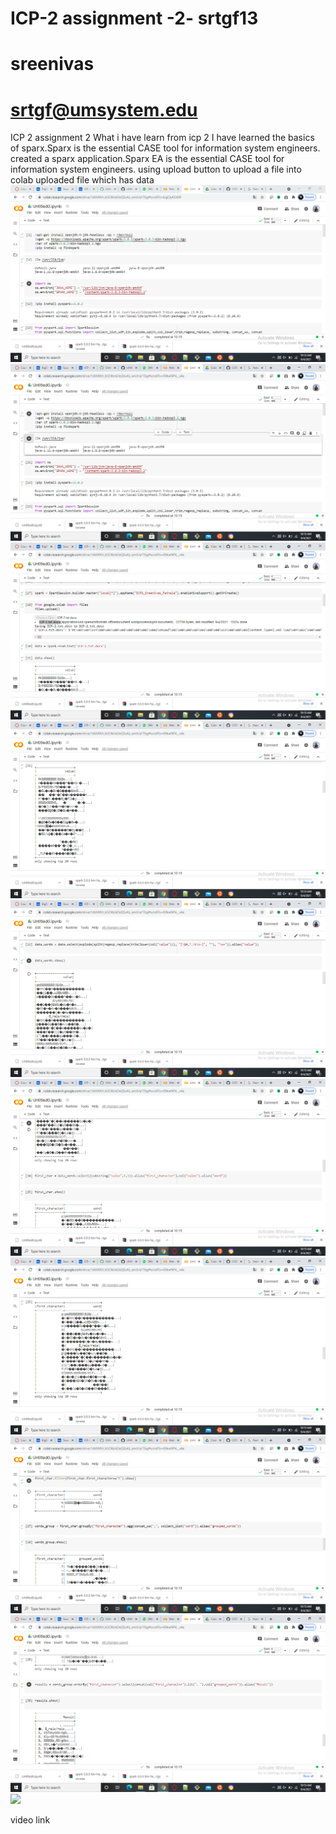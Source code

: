 # ICP-2 assignment -2- srtgf13
# sreenivas 
# srtgf@umsystem.edu
ICP 2 assignment 2 
What i have learn from icp 2 
I have learned the basics of sparx.Sparx is the essential CASE tool for information system engineers.
created  a sparx application.Sparx EA is the essential CASE tool for information system engineers.
using upload button to upload a file into colab
uploaded file which has data 
![](https://github.com/srtgf13/sreenivas/blob/main/Big%20data/documentation/Screenshot%20(39).png)
![](https://github.com/srtgf13/sreenivas/blob/main/Big%20data/documentation/Screenshot%20(40).png)
![](https://github.com/srtgf13/sreenivas/blob/main/Big%20data/documentation/Screenshot%20(41).png)
![](https://github.com/srtgf13/sreenivas/blob/main/Big%20data/documentation/Screenshot%20(42).png)
![](https://github.com/srtgf13/sreenivas/blob/main/Big%20data/documentation/Screenshot%20(43).png)
![](https://github.com/srtgf13/sreenivas/blob/main/Big%20data/documentation/Screenshot%20(44).png)
![](https://github.com/srtgf13/sreenivas/blob/main/Big%20data/documentation/Screenshot%20(45).png)
![](https://github.com/srtgf13/sreenivas/blob/main/Big%20data/documentation/Screenshot%20(46).png)
![](https://github.com/srtgf13/sreenivas/blob/main/Big%20data/documentation/Screenshot%20(47).png)
![](https://github.com/srtgf13/sreenivas/blob/main/Big%20data/documentation/Screenshot%20(48).png)

video link 
